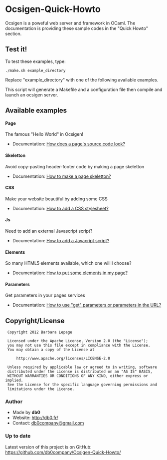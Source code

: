 Ocsigen-Quick-Howto
===================

Ocsigen is a poweful web server and framework in OCaml.
The documentation is providing these sample codes in the "Quick Howto" section.


## Test it!

To test these examples, type:

    ./make.sh example_directory

Replace "example_directory" with one of the following available examples.

This script will generate a Makefile and a configuration file then compile
and launch an ocsigen server.


## Available examples

#### Page

  The famous "Hello World" in Ocsigen!
* Documentation: [How does a page's source code look?](http://ocsigen.org/howto/page)

#### Skeletton

  Avoid copy-pasting header-footer code by making a page skeletton
* Documentation: [How to make a page skeletton?](http://ocsigen.org/howto/skeletton)

#### CSS

  Make your website beautiful by adding some CSS
* Documentation: [How to add a CSS stylesheet?](http://ocsigen.org/howto/css)

#### Js

  Need to add an external Javascript script?
* Documentation: [How to add a Javacript script?](http://ocsigen.org/howto/js)

#### Elements

  So many HTML5 elements available, which one will I choose?
* Documentation: [How to put some elements in my page?](http://ocsigen.org/howto)

#### Parameters

  Get parameters in your pages services
* Documentation: [How to use "get" parameters or parameters in the URL?](http://ocsigen.org/howto/parameters)

## Copyright/License


     Copyright 2012 Barbara Lepage

     Licensed under the Apache License, Version 2.0 (the "License");
     you may not use this file except in compliance with the License.
     You may obtain a copy of the License at

         http://www.apache.org/licenses/LICENSE-2.0

     Unless required by applicable law or agreed to in writing, software
     distributed under the License is distributed on an "AS IS" BASIS,
     WITHOUT WARRANTIES OR CONDITIONS OF ANY KIND, either express or implied.
     See the License for the specific language governing permissions and
     limitations under the License.


### Author

* Made by __db0__
* Website: http://db0.fr/
* Contact: db0company@gmail.com


### Up to date

Latest version of this project is on GitHub:
https://github.com/db0company/Ocsigen-Quick-Howto/
